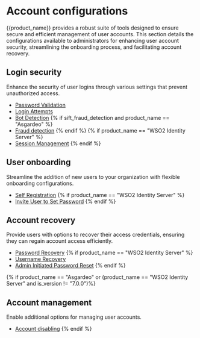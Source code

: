 # Account configurations

{{product_name}} provides a robust suite of tools designed to ensure secure and efficient management of user accounts. This section details the configurations available to administrators for enhancing user account security, streamlining the onboarding process, and facilitating account recovery.

## Login security
Enhance the security of user logins through various settings that prevent unauthorized access.

- [Password Validation]({{base_path}}/guides/account-configurations/login-security/password-validation/)
- [Login Attempts]({{base_path}}/guides/account-configurations/login-security/login-attempts/)
- [Bot Detection]({{base_path}}/guides/account-configurations/login-security/bot-detection/)
{% if sift_fraud_detection and product_name == "Asgardeo" %}
- [Fraud detection]({{base_path}}/guides/account-configurations/login-security/sift-fraud-detection/)
{% endif %}
{% if product_name == "WSO2 Identity Server" %}
- [Session Management]({{base_path}}/guides/account-configurations/login-security/session-management/)
{% endif %}

## User onboarding
Streamline the addition of new users to your organization with flexible onboarding configurations.

- [Self Registration]({{base_path}}/guides/account-configurations/user-onboarding/self-registration/)
{% if product_name == "WSO2 Identity Server" %}
- [Invite User to Set Password]({{base_path}}/guides/account-configurations/user-onboarding/invite-user-to-set-password/)
{% endif %}

## Account recovery
Provide users with options to recover their access credentials, ensuring they can regain account access efficiently.

- [Password Recovery]({{base_path}}/guides/account-configurations/account-recovery/password-recovery/)
{% if product_name == "WSO2 Identity Server" %}
- [Username Recovery]({{base_path}}/guides/account-configurations/account-recovery/username-recovery/)
- [Admin Initiated Password Reset]({{base_path}}/guides/account-configurations/account-recovery/admin-initiated-password-reset/)
{% endif %}

{% if product_name == "Asgardeo" or (product_name == "WSO2 Identity Server" and is_version != "7.0.0")%}
## Account management
Enable additional options for managing user accounts.

- [Account disabling]({{base_path}}/guides/account-configurations/account-disabling/)
{% endif %}